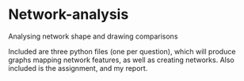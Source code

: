 # Network-analysis
Analysing network shape and drawing comparisons

Included are three python files (one per question), which will produce graphs mapping network features, as well as creating networks.
Also included is the assignment, and my report.
